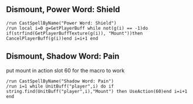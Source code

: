## Dismount, Power Word: Shield
```
/run CastSpellByName("Power Word: Shield")
/run local i=0 g=GetPlayerBuff while not(g(i) == -1)do if(strfind(GetPlayerBuffTexture(g(i)), "Mount"))then CancelPlayerBuff(g(i))end i=i+1 end
```
 

## Dismount, Shadow Word: Pain 
put mount in action slot 60 for the macro to work
```
/run CastSpellByName("Shadow Word: Pain")
/run i=1 while UnitBuff("player",i) do if string.find(UnitBuff("player",i),"Mount") then UseAction(60)end i=i+1 end
```